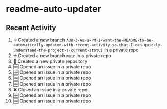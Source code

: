 # readme-auto-updater

## Recent Activity
<!--START_SECTION:activity-->
1. ➕ Created a new branch `AUR-3-As-a-PM-I-want-the-README-to-be-automatically-updated-with-recent-activity-so-that-I-can-quickly-understand-the-project-s-current-status` in a private repo
2. ➕ Created a new branch `main` in a private repo
3. 🎉 Created a new private repository
4. 🆕 Opened an issue in a private repo
5. 🆕 Opened an issue in a private repo
6. 🆕 Opened an issue in a private repo
7. 🆕 Opened an issue in a private repo
8. ❌ Closed an issue in a private repo
9. 🆕 Opened an issue in a private repo
10. 🆕 Opened an issue in a private repo
<!--END_SECTION:activity-->
